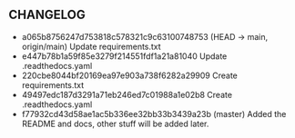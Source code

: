 ## CHANGELOG

- a065b8756247d753818c578321c9c63100748753 (HEAD -> main, origin/main) Update requirements.txt
- e447b78b1a59f85e3279f214551fdf1a21a81040 Update .readthedocs.yaml
- 220cbe8044bf20169ea97e903a738f6282a29909 Create requirements.txt
- 49497edc187d3291a71eb246ed7c01988a1e02b8 Create .readthedocs.yaml
- f77932cd43d58ae1ac5b336ee32bb33b3439a23b (master) Added the README and docs, other stuff will be added later.
